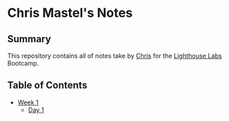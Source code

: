 # Chris Mastel's Notes

## Summary
This repository contains all of notes take by [Chris](https://github.com/cmastel) for the [Lighthouse Labs](https://www.lighthouselabs.ca/) Bootcamp.

## Table of Contents

* [Week 1](/Week_1)
  * [Day 1](/Week_1/Day_1)